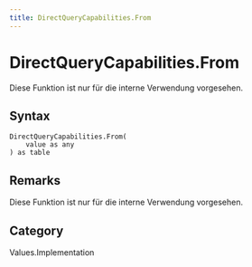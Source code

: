 ```yaml
---
title: DirectQueryCapabilities.From
---
```


# DirectQueryCapabilities.From


Diese Funktion ist nur für die interne Verwendung vorgesehen.


## Syntax

```powerquery
DirectQueryCapabilities.From(
    value as any
) as table
```


## Remarks

Diese Funktion ist nur für die interne Verwendung vorgesehen.



## Category
Values.Implementation

